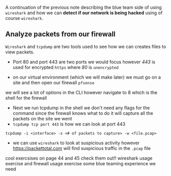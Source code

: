 A continuation of the previous note describing the blue team side of using `wireshark` and how we can **detect if our network is being hacked** using of course `wireshark`. 


## Analyze packets from our firewall 
`Wireshark` and `tcpdump` are two tools used to see how we can creates files to view packets.  

- Port 80 and port 443 are two ports we would focus however *443* is used for encrypted `https` where *80* is `unencrypted` 

- on our virtual environment (which we will make later) we must go on a site and then open our firewall `pfsense` 

we will see a lot of options in the CLI however navigate to 8 which is the shell for the firewall 

- Next we run tcpdump in the shell we don't need any flags for the command since the firewall knows what to do it will capture all the packets on the site we went 
- `tcpdump tcp port 443` is how we can look at port 443 

```shell
tcpdump -i <interface> -s <# of packets to capture> -w <file.pcap> 
```

- we can use `wireshark` to look at suspicious activity however https://packettotal.com will find suspicious  traffic in the `.pcap` file 


cool exercsises on page 44 and 45 check them out!! wireshark usage exercise and firewall usage exercise some blue teaming experience we need 